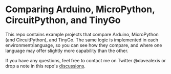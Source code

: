 # Comparing Arduino, MicroPython, CircuitPython, and TinyGo

This repo contains example projects that compare Arduino, MicroPython (and CircuitPython), and TinyGo.
The same logic is implemented in each environment/language, so you can see how they compare, and where
one language may offer slightly more capability than the other.

If you have any questions, feel free to contact me on Twitter @davealexis or
drop a note in this repo's [discussions](https://github.com/davealexis/arduino-micropython-tinygo/discussions).
